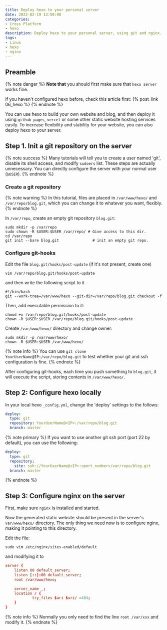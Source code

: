 ```yaml
---
title: Deploy hexo to your personal server
date: 2022-02-19 13:50:00
categories:
- Cross Platform
- hexo
description: Deploy hexo to your personal server, using git and nginx.
tags:
- Linux
- hexo
- nginx
---
```


## Preamble

{% note danger %}
**Note that** you should first make sure that `hexo server` works fine.

If you haven't configured hexo before, check this article first: 
{% post_link 06_hexo %}
{% endnote %}

You can use hexo to build your own website and blog, and then deploy it using `github pages`, `vercel` or some other static website hosting services easily. To increase flexibility and stability for your website, you can also deploy hexo to your server.

## Step 1. Init a git repository on the server

{% note success %}
Many tutorials will tell you to create a user named 'git', disable its shell access, and modify `sudoers` list. These steps are actually unnecessary. You can directly configure the server with your normal user (`$USER`).
{% endnote %}


### Create a git repository

{% note warning %}
In this tutorial, files are placed in `/var/www/hexo/` and `/var/repo/blog.git`, which you can change it to whatever you want, flexibly.
{% endnote %}

In `/var/repo`, create an empty git repository `blog.git`: 

```shell
sudo mkdir -p /var/repo
sudo chown -R $USER:$USER /var/repo/ # Give access to this dir.
cd /var/repo
git init --bare blog.git               # init an empty git repo.
```

### Configure git-hooks

Edit the file `blog.git/hooks/post-update` (if it's not present, create one)

```shell
vim /var/repo/blog.git/hooks/post-update
```

and then write the following script to it 

```shell
#!/bin/bash
git --work-tree=/var/www/hexo --git-dir=/var/repo/blog.git checkout -f
```

Then, add executable permission to it:

```shell
chmod +x /var/repo/blog.git/hooks/post-update
chown -R $USER:$USER /var/repo/blog.git/hooks/post-update
```

Create `/var/www/hexo/` directory and change owner:

```shell
sudo mkdir -p /var/www/hexo/
chown -R $USER:$USER /var/www/hexo/
```

{% note info %}
You can use `git clone YourUserName@IP:/var/repo/blog.git` to test whether your git and ssh configuration is fine.
{% endnote %}

After configuring git-hooks, each time you push something to `blog.git`, it will execute the script, storing contents in `/var/www/hexo/`. 

## Step 2: Configure hexo locally

In your local hexo `_config.yml`, change the 'deploy' settings to the follows:

```yml
deploy:
  type: git
  repository: YourUserName@<IP>:/var/repo/blog.git
  branch: master
```

{% note primary %}
If you want to use another git ssh port (port 22 by default), you can use the following:
```yml
deploy:
  type: git
  repository:
    site: ssh://YourUserName@<IP>:<port_number>/var/repo/blog.git
  branch: master
```
{% endnote %}


## Step 3: Configure nginx on the server

First, make sure `nginx` is installed and started. 

Now the generated static website should be present in the server's `var/www/hexo/` directory. The only thing we need now is to configure nginx, making it pointing to this directory.

Edit the file:

```shell
sudo vim /etc/nginx/sites-enabled/default
```

and modifying it to

```conf
server {
    listen 80 default_server;
    listen [::]:80 default_server;
    root /var/www/hexo;

    server_name _;
    location / {
            try_files $uri $uri/ =404;
    }
}
```

{% note info %}
Normally you only need to find the line `root /var/xxx` and modify it.
{% endnote %}

